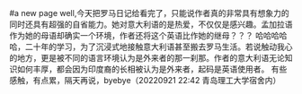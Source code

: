 #a new page
well,今天把罗马日记给看完了，只能说作者真的非常具有想象力的同时还具有超强的自省能力。她对意大利语的是热爱，不仅仅是感兴趣。孟加拉语作为她的母语却确实一个环境，作者还将这个英语比作她的继母？？？
哈哈哈哈哈，二十年的学习，为了沉浸式地接触意大利语甚至搬去罗马生活。若说触动我心的地方，更是被不同的语言环境认为是外来者的那一刹那。作者的意大利语无论知识如何丰厚，都会因为印度裔的长相被认为是外来者，起码是英语使用者。
有些感触，有点累，隔天再说，byebye（20220921 22:42 青岛理工大学宿舍内）

